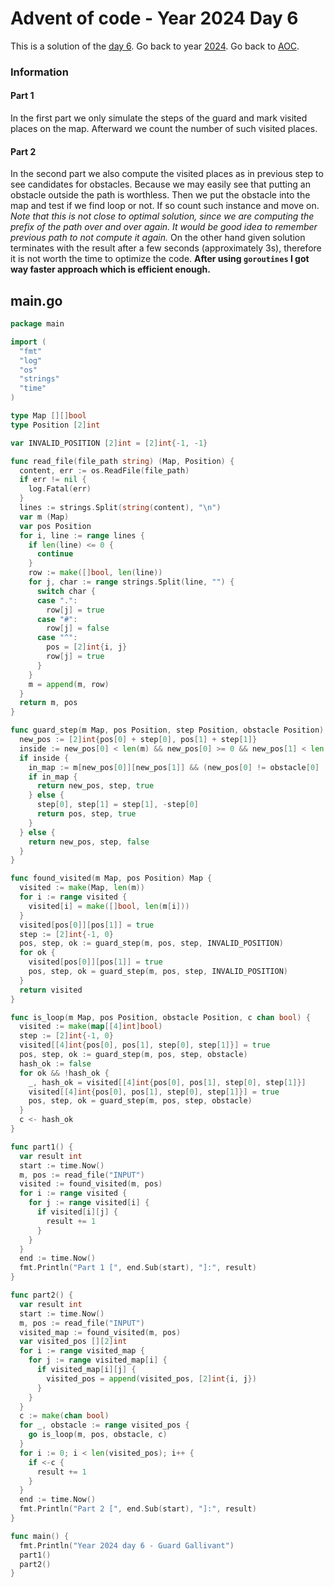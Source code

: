 # Advent of code - Year 2024 Day 6

This is a solution of the [day 6](https://adventofcode.com/2024/day/6). Go back to year [2024](2024.md). Go back to [AOC](../adventofcode.md).

### Information

#### Part 1

In the first part we only simulate the steps of the guard and mark visited places on the map. Afterward we count the number of such visited places.

#### Part 2

In the second part we also compute the visited places as in previous step to see candidates for obstacles. Because we may easily see that putting an obstacle outside the path is worthless. Then we put the obstacle into the map and test if we find loop or not. If so count such instance and move on. *Note that this is not close to optimal solution, since we are computing the prefix of the path over and over again. It would be good idea to remember previous path to not compute it again.* On the other hand given solution terminates with the result after a few seconds (approximately 3s), therefore it is not worth the time to optimize the code. **After using `goroutines` I got way faster approach which is efficient enough.**

## main.go

```go
package main

import (
  "fmt"
  "log"
  "os"
  "strings"
  "time"
)

type Map [][]bool
type Position [2]int

var INVALID_POSITION [2]int = [2]int{-1, -1}

func read_file(file_path string) (Map, Position) {
  content, err := os.ReadFile(file_path)
  if err != nil {
    log.Fatal(err)
  }
  lines := strings.Split(string(content), "\n")
  var m (Map)
  var pos Position
  for i, line := range lines {
    if len(line) <= 0 {
      continue
    }
    row := make([]bool, len(line))
    for j, char := range strings.Split(line, "") {
      switch char {
      case ".":
        row[j] = true
      case "#":
        row[j] = false
      case "^":
        pos = [2]int{i, j}
        row[j] = true
      }
    }
    m = append(m, row)
  }
  return m, pos
}

func guard_step(m Map, pos Position, step Position, obstacle Position) (Position, Position, bool) {
  new_pos := [2]int{pos[0] + step[0], pos[1] + step[1]}
  inside := new_pos[0] < len(m) && new_pos[0] >= 0 && new_pos[1] < len(m[0]) && new_pos[1] >= 0
  if inside {
    in_map := m[new_pos[0]][new_pos[1]] && (new_pos[0] != obstacle[0] || new_pos[1] != obstacle[1])
    if in_map {
      return new_pos, step, true
    } else {
      step[0], step[1] = step[1], -step[0]
      return pos, step, true
    }
  } else {
    return new_pos, step, false
  }
}

func found_visited(m Map, pos Position) Map {
  visited := make(Map, len(m))
  for i := range visited {
    visited[i] = make([]bool, len(m[i]))
  }
  visited[pos[0]][pos[1]] = true
  step := [2]int{-1, 0}
  pos, step, ok := guard_step(m, pos, step, INVALID_POSITION)
  for ok {
    visited[pos[0]][pos[1]] = true
    pos, step, ok = guard_step(m, pos, step, INVALID_POSITION)
  }
  return visited
}

func is_loop(m Map, pos Position, obstacle Position, c chan bool) {
  visited := make(map[[4]int]bool)
  step := [2]int{-1, 0}
  visited[[4]int{pos[0], pos[1], step[0], step[1]}] = true
  pos, step, ok := guard_step(m, pos, step, obstacle)
  hash_ok := false
  for ok && !hash_ok {
    _, hash_ok = visited[[4]int{pos[0], pos[1], step[0], step[1]}]
    visited[[4]int{pos[0], pos[1], step[0], step[1]}] = true
    pos, step, ok = guard_step(m, pos, step, obstacle)
  }
  c <- hash_ok
}

func part1() {
  var result int
  start := time.Now()
  m, pos := read_file("INPUT")
  visited := found_visited(m, pos)
  for i := range visited {
    for j := range visited[i] {
      if visited[i][j] {
        result += 1
      }
    }
  }
  end := time.Now()
  fmt.Println("Part 1 [", end.Sub(start), "]:", result)
}

func part2() {
  var result int
  start := time.Now()
  m, pos := read_file("INPUT")
  visited_map := found_visited(m, pos)
  var visited_pos [][2]int
  for i := range visited_map {
    for j := range visited_map[i] {
      if visited_map[i][j] {
        visited_pos = append(visited_pos, [2]int{i, j})
      }
    }
  }
  c := make(chan bool)
  for _, obstacle := range visited_pos {
    go is_loop(m, pos, obstacle, c)
  }
  for i := 0; i < len(visited_pos); i++ {
    if <-c {
      result += 1
    }
  }
  end := time.Now()
  fmt.Println("Part 2 [", end.Sub(start), "]:", result)
}

func main() {
  fmt.Println("Year 2024 day 6 - Guard Gallivant")
  part1()
  part2()
}
```

